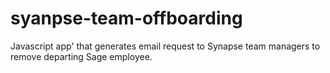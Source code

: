 # syanpse-team-offboarding
Javascript app' that generates email request to Synapse team managers to remove departing Sage employee.
